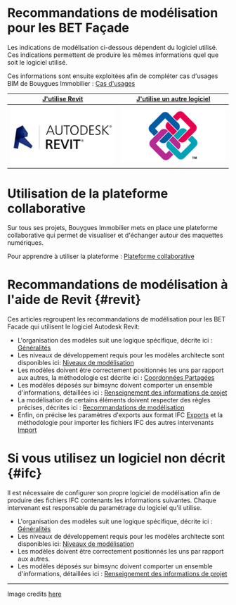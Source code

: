 # Recommandations de modélisation pour les BET Façade

Les indications de modélisation ci-dessous dépendent du logiciel utilisé. Ces indications permettent de produire les mêmes informations quel que soit le logiciel utilisé.

Ces informations sont ensuite exploitées afin de compléter cas d'usages BIM de Bouygues Immobilier : [Cas d'usages](/01_CasUsages/README.md)

| [**J'utilise Revit**](#revit) | [**J'utilise un autre logiciel**](#ifc) |
| :---: | :---: | 
| [![](/02_Modelisation/00_communs/images/Revit.png)](#revit) | [![](/02_Modelisation/00_communs/images/ifc.jpg)](#ifc) |

# Utilisation de la plateforme collaborative

Sur tous ses projets, Bouygues Immobilier mets en place une plateforme collaborative qui permet de visualiser et d'échanger autour des maquettes numériques.

Pour apprendre à utiliser la plateforme : [Plateforme collaborative](/03_bimsync/README.md)

# Recommandations de modélisation à l'aide de Revit {#revit}

Ces articles regroupent les recommandations de modélisation pour les BET Facade qui utilisent le logiciel Autodesk Revit:

* L'organisation des modèles suit une logique spécifique, décrite ici : [Généralités](/02_Modelisation/00_communs/generalites.md)
* Les niveaux de développement requis pour les modèles architecte sont disponibles ici: [Niveaux de modélisation](/02_Modelisation/02_architecte/Niveaux-developpement-phase-FACADE.md)
* Les modèles doivent être correctement positionnés les uns par rapport aux autres, la méthodologie est décrite ici : [Coordonnées Partagées](/02_Modelisation/00_communs/georeferencement-rvt.md)
* Les modèles déposés sur bimsync doivent comporter un ensemble d'informations, détaillées ici : [Renseignement des informations de projet](/02_Modelisation/00_communs/info-projet-rvt.md)
* La modélisation de certains éléments doivent respecter des règles précises, décrites ici : [Recommandations de modélisation](/02_Modelisation/06_Facade/modelisation-rvt.md)
* Enfin, on précise les paramètres d'exports aux format IFC [Exports](/02_Modelisation/00_communs/export-rvt.md) et la méthodologie pour importer les fichiers IFC des autres intervenants [Import](/02_Modelisation/00_communs/Import-IFC-rvt.md)

# Si vous utilisez un logiciel non décrit {#ifc}

Il est nécessaire de configurer son propre logiciel de modélisation afin de produire des fichiers IFC contenants les informations suivantes. Chaque intervenant est responsable du paramétrage du logiciel qu'il utilise.

* L'organisation des modèles suit une logique spécifique, décrite ici : [Généralités](/02_Modelisation/00_communs/generalites.md)
* Les niveaux de développement requis pour les modèles architecte sont disponibles ici: [Niveaux de modélisation](/02_Modelisation/02_architecte/Niveaux-developpement-phase-FACADE.md)
* Les modèles doivent être correctement positionnés les uns par rapport aux autres.
* Les modèles déposés sur bimsync doivent comporter un ensemble d'informations, détaillées ici : [Renseignement des informations de projet](/02_Modelisation/00_communs/info-projet-ifc.md)

---

Image credits [here](/CREDITS.md)

